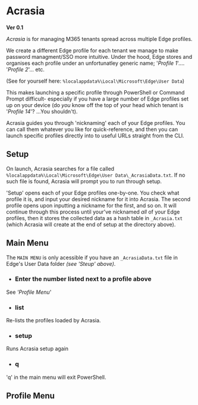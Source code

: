 # Acrasia
__Ver 0.1__

*Acrasia* is for managing M365 tenants spread across multiple Edge profiles.

We create a different Edge profile for each tenant we manage to make password managment/SSO more intuitive. Under the hood, Edge stores and organises each profile under an unfortunatley generic name; '*Profile 1*'.... '*Profile 2*'... etc.

(See for yourself here:
`%localappdata%\Local\Microsoft\Edge\User Data`)

This makes launching a specific profile through PowerShell or Command Prompt difficult- especially if you have a large number of Edge profiles set up on your device (do *you* know off the top of your head which tenant is '*Profile 14*'? ...You shouldn't).

Acrasia guides you through 'nicknaming' each of your Edge profiles. You can call them whatever you like for quick-reference, and then you can launch specific profiles directly into to useful URLs straight from the CLI.

## Setup

On launch, Acrasia searches for a file called `%localappdata%\Local\Microsoft\Edge\User Data\_AcrasiaData.txt`. If no such file is found, Acrasia will prompt you to run through setup.

'Setup' opens each of your Edge profiles one-by-one. You check what profile it is, and input your desired nickname for it into Acrasia. The second profile opens upon inputting a nickname for the first, and so on. It will continue through this process until your've nicknamed *all* of your Edge profiles, then it stores the collected data as a hash table in `_Acrasia.txt` (which Acrasia will create at the end of setup at the directory above).

## Main Menu

The `MAIN MENU`  is only acessible if you have an `_AcrasiaData.txt` file in Edge's User Data folder *(see 'Steup' above)*.

-  ### Enter the number listed next to a profile above
See *'Profile Menu*'

- ### list
Re-lists the profiles loaded by Acrasia.

- ### setup
Runs Acrasia setup again

- ### q
'q' in the main menu will exit PowerShell.

## Profile Menu